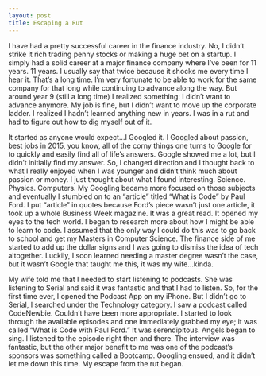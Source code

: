 ```yaml
---
layout: post
title: Escaping a Rut
---
```


I have had a pretty successful career in the finance industry.  No, I didn’t strike it rich trading penny stocks or making a huge bet on a startup.  I simply had a solid career at a major finance company where I’ve been for 11 years.  11 years.  I usually say that twice because it shocks me every time I hear it.  That’s a long time.  I’m very fortunate to be able to work for the same company for that long while continuing to advance along the way.  But around year 9 (still a long time) I realized something: I didn’t want to advance anymore.  My job is fine, but I didn’t want to move up the corporate ladder.  I realized I hadn’t learned anything new in years.  I was in a rut and had to figure out how to dig myself out of it.

It started as anyone would expect…I Googled it.  I Googled about passion, best jobs in 2015, you know, all of the corny things one turns to Google for to quickly and easily find all of life’s answers.  Google showed me a lot, but I didn’t initially find my answer.  So, I changed direction and I thought back to what I really enjoyed when I was younger and didn’t think much about passion or money.  I just thought about what I found interesting.  Science.  Physics.  Computers.  My Googling became more focused on those subjects and eventually I stumbled on to an “article” titled “What is Code” by Paul Ford.  I put “article” in quotes because Ford’s piece wasn’t just one article, it took up a whole Business Week magazine.  It was a great read.  It opened my eyes to the tech world.  I began to research more about how I might be able to learn to code.  I assumed that the only way I could do this was to go back to school and get my Masters in Computer Science.  The finance side of me started to add up the dollar signs and I was going to dismiss the idea of tech altogether.  Luckily, I soon learned needing a master degree wasn’t the case, but it wasn’t Google that taught me this, it was my wife…kinda.

My wife told me that I needed to start listening to podcasts.  She was listening to Serial and said it was fantastic and that I had to listen.  So, for the first time ever, I opened the Podcast App on my iPhone.  But I didn’t go to Serial, I searched under the Technology category.  I saw a podcast called CodeNewbie.  Couldn’t have been more appropriate.  I started to look through the available episodes and one immediately grabbed my eye; it was called “What is Code with Paul Ford.”  It was serendipitous.  Angels began to sing.  I listened to the episode right then and there.  The interview was fantastic, but the other major benefit to me was one of the podcast’s sponsors was something called a Bootcamp.  Googling ensued, and it didn’t let me down this time.  My escape from the rut began.  
